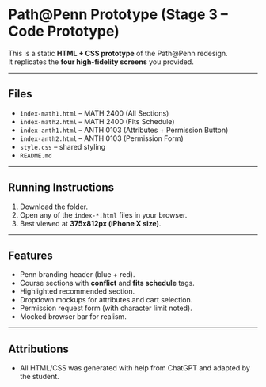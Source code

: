 # Path@Penn Prototype (Stage 3 – Code Prototype)

This is a static **HTML + CSS prototype** of the Path@Penn redesign.  
It replicates the **four high-fidelity screens** you provided.

---

## Files
- `index-math1.html` – MATH 2400 (All Sections)
- `index-math2.html` – MATH 2400 (Fits Schedule)
- `index-anth1.html` – ANTH 0103 (Attributes + Permission Button)
- `index-anth2.html` – ANTH 0103 (Permission Form)
- `style.css` – shared styling
- `README.md`

---

## Running Instructions
1. Download the folder.
2. Open any of the `index-*.html` files in your browser.
3. Best viewed at **375x812px (iPhone X size)**.

---

## Features
- Penn branding header (blue + red).
- Course sections with **conflict** and **fits schedule** tags.
- Highlighted recommended section.
- Dropdown mockups for attributes and cart selection.
- Permission request form (with character limit noted).
- Mocked browser bar for realism.

---

## Attributions
- All HTML/CSS was generated with help from ChatGPT and adapted by the student.
